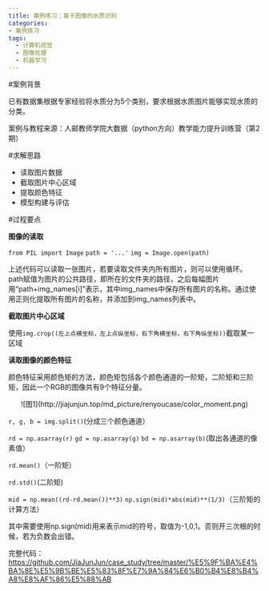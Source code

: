 ```yaml
---
title: 案例练习：基于图像的水质识别
categories: 
- 案例练习
tags: 
  - 计算机视觉
  - 图像处理
  - 机器学习
---
```

#案例背景

已有数据集根据专家经验将水质分为5个类别，要求根据水质图片能够实现水质的分类。

案例与教程来源：人邮教师学院大数据（python方向）教学能力提升训练营（第2期）
<!--more-->

#求解思路

+ 读取图片数据
+ 截取图片中心区域
+ 提取颜色特征
+ 模型构建与评估

#过程要点

**图像的读取**

`from PIL import Image`
`path = '...'`
`img = Image.open(path)`

上述代码可以读取一张图片，若要读取文件夹内所有图片，则可以使用循环。path赋值为图片的公共路径，即所在的文件夹的路径，之后每幅图片用“path+img_names[i]”表示，其中img_names中保存所有图片的名称。通过使用正则化提取所有图片的名称，并添加到img_names列表中。

**截取图片中心区域**

使用`img.crop((左上点横坐标，左上点纵坐标，右下角横坐标，右下角纵坐标))`截取某一区域

**读取图像的颜色特征**

颜色特征采用颜色矩的方法，颜色矩包括各个颜色通道的一阶矩，二阶矩和三阶矩，因此一个RGB的图像共有9个特征分量。
<div align=center>![图1](http://jiajunjun.top/md_picture/renyoucase/color_moment.png)</div>

`r, g, b = img.split()`(分成三个颜色通道）

`rd = np.asarray(r)`
`gd = np.asarray(g)`
`bd = np.asarray(b)`(取出各通道的像素值）

`rd.mean()`（一阶矩）

`rd.std()`(二阶矩)

`mid = np.mean((rd-rd.mean())**3)`  `np.sign(mid)*abs(mid)**(1/3)`（三阶矩的计算方法）

其中需要使用np.sign(mid)用来表示mid的符号，取值为-1,0,1。否则开三次根的时候，若为负数会出错。

完整代码：https://github.com/JiaJunJun/case_study/tree/master/%E5%9F%BA%E4%BA%8E%E5%9B%BE%E5%83%8F%E7%9A%84%E6%B0%B4%E8%B4%A8%E8%AF%86%E5%88%AB